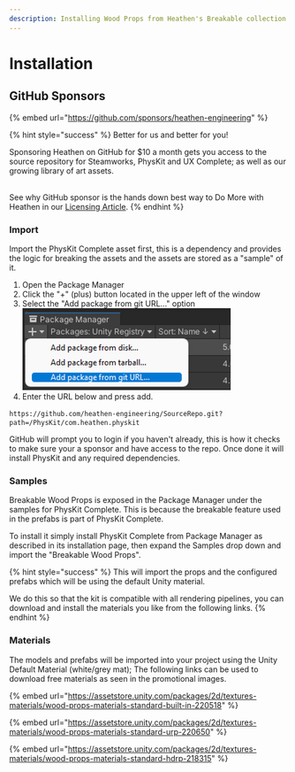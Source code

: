 ```yaml
---
description: Installing Wood Props from Heathen's Breakable collection
---
```


# Installation

## GitHub Sponsors

{% embed url="https://github.com/sponsors/heathen-engineering" %}

{% hint style="success" %}
Better for us and better for you!

Sponsoring Heathen on GitHub for $10 a month gets you access to the source repository for Steamworks, PhysKit and UX Complete; as well as our growing library of art assets.

\
See why GitHub sponsor is the hands down best way to Do More with Heathen in our [Licensing Article](../../../../become-a-sponsor/licensing.md).
{% endhint %}

### Import

Import the PhysKit Complete asset first, this is a dependency and provides the logic for breaking the assets and the assets are stored as a "sample" of it.

1. Open the Package Manager
2. Click the "+" (plus) button located in the upper left of the window
3. Select the "Add package from git URL..." option\
   <img src="../../../../.gitbook/assets/image (144).png" alt="" data-size="original">
4. Enter the URL below and press add.

```
https://github.com/heathen-engineering/SourceRepo.git?path=/PhysKit/com.heathen.physkit
```

GitHub will prompt you to login if you haven't already, this is how it checks to make sure your a sponsor and have access to the repo. Once done it will install PhysKit and any required dependencies.

### Samples

Breakable Wood Props is exposed in the Package Manager under the samples for PhysKit Complete. This is because the breakable feature used in the prefabs is part of PhysKit Complete.

To install it simply install PhysKit Complete from Package Manager as described in its installation page, then expand the Samples drop down and import the "Breakable Wood Props".

{% hint style="success" %}
This will import the props and the configured prefabs which will be using the default Unity material.



We do this so that the kit is compatible with all rendering pipelines, you can download and install the materials you like from the following links.
{% endhint %}

### Materials

The models and prefabs will be imported into your project using the Unity Default Material (white/grey mat); The following links can be used to download free materials as seen in the promotional images.

{% embed url="https://assetstore.unity.com/packages/2d/textures-materials/wood-props-materials-standard-built-in-220518" %}

{% embed url="https://assetstore.unity.com/packages/2d/textures-materials/wood-props-materials-standard-urp-220650" %}

{% embed url="https://assetstore.unity.com/packages/2d/textures-materials/wood-props-materials-standard-hdrp-218315" %}
